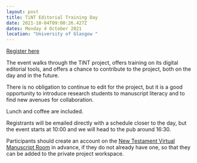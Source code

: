 ```yaml
---
layout: post
title: TiNT Editorial Training Day
date: 2021-10-04T09:00:26.427Z
dates: Monday 4 October 2021
location: "University of Glasgow "
---
```

[Register here](https://www.eventbrite.co.uk/e/tint-project-training-day-tickets-158874972319)

The event walks through the TiNT project, offers training on its digital editorial tools, and offers a chance to contribute to the project, both on the day and in the future. 

There is no obligation to continue to edit for the project, but it is a good opportunity to introduce research students to manuscript literacy and to find new avenues for collaboration. 

Lunch and coffee are included. 

Registrants will be emailed directly with a schedule closer to the day, but the event starts at 10:00 and we will head to the pub around 16:30. 

Participants should create an account on the [New Testament Virtual Manuscript Room](http://ntvmr.uni-muenster.de/) in advance, if they do not already have one, so that they can be added to the private project workspace.